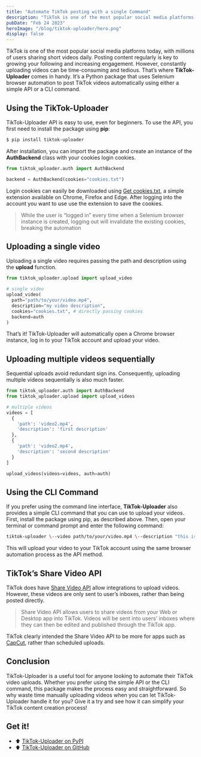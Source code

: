 ```yaml
---
title: "Automate TikTok posting with a single Command"
description: "TikTok is one of the most popular social media platforms today, with millions of users sharing short videos daily. Posting content regularly is key to growing your following and increasing engagement. However, constantly uploading videos can be time-consuming and tedious. That’s where **TikTok-Uploader** comes in handy. It’s a Python package that uses Selenium browser automation to post TikTok videos automatically using either a simple API or a CLI command."
pubDate: "Feb 24 2023"
heroImage: "/blog/tiktok-uploader/hero.png"
display: false
---
```


TikTok is one of the most popular social media platforms today, with millions of users sharing short videos daily. Posting content regularly is key to growing your following and increasing engagement. However, constantly uploading videos can be time-consuming and tedious. That’s where **TikTok-Uploader** comes in handy. It’s a Python package that uses Selenium browser automation to post TikTok videos automatically using either a simple API or a CLI command.

## Using the TikTok-Uploader

TikTok-Uploader API is easy to use, even for beginners. To use the API, you first need to install the package using **pip**:

```bash
$ pip install tiktok-uploader
```

After installation, you can import the package and create an instance of the **AuthBackend** class with your cookies login cookies.

```python
from tiktok_uploader.auth import AuthBackend

backend = AuthBackend(cookies="cookies.txt")
```

Login cookies can easily be downloaded using [Get cookies.txt](https://chrome.google.com/webstore/detail/get-cookiestxt/bgaddhkoddajcdgocldbbfleckgcbcid?hl=en), a simple extension available on Chrome, Firefox and Edge. After logging into the account you want to use use the extension to save the cookies.

> While the user is “logged in” every time when a Selenium browser instance is created, logging out will invalidate the existing cookies, breaking the automation

## Uploading a single video

Uploading a single video requires passing the path and description using the **upload** function.

```python
from tiktok_uploader.upload import upload_video

# single video
upload_video(
  path="path/to/your/video.mp4",
  description="my video description",
  cookies="cookies.txt", # directly passing cookies
  backend=auth
)
```

That’s it! TikTok-Uploader will automatically open a Chrome browser instance, log in to your TikTok account and upload your video.

## Uploading multiple videos sequentially

Sequential uploads avoid redundant sign ins. Consequently, uploading multiple videos sequentially is also much faster.

```python
from tiktok_uploader.auth import AuthBackend
from tiktok_uploader.upload import upload_videos

# multiple videos
videos = [
  {
    'path': 'video2.mp4',
    'description': 'first description'
  },
  {
    'path': 'video2.mp4',
    'description': 'second description'
  }
]

upload_videos(videos=videos, auth=auth)
```

## Using the CLI Command

If you prefer using the command line interface, **TikTok-Uploader** also provides a simple CLI command that you can use to upload your videos. First, install the package using pip, as described above. Then, open your terminal or command prompt and enter the following command:

```bash
tiktok-uploader \--video path/to/your/video.mp4 \--description "this is my video description" \--cookies cookies.txt
```

This will upload your video to your TikTok account using the same browser automation process as the API method.

## TikTok’s Share Video API

TikTok does have [Share Video API](https://developers.tiktok.com/doc/web-video-kit-with-web/) allow integrations to upload videos. However, these videos are only sent to user’s inboxes, rather than being posted directly.

> Share Video API allows users to share videos from your Web or Desktop app into TikTok. Videos will be sent into users’ inboxes where they can then be edited and published through the TikTok app.

TikTok clearly intended the Share Video API to be more for apps such as [CapCut](http://capcut.com/), rather than scheduled uploads.

## Conclusion

TikTok-Uploader is a useful tool for anyone looking to automate their TikTok video uploads. Whether you prefer using the simple API or the CLI command, this package makes the process easy and straightforward. So why waste time manually uploading videos when you can let TikTok-Uploader handle it for you? Give it a try and see how it can simplify your TikTok content creation process!

## Get it!

- ⬆️ [TikTok-Uploader on PyPI](https://pypi.org/project/tiktok-uploader/)
- ⬆️ [TikTok-Uploader on GitHub](http://github.com/wkaisertexas/tiktok-uploader)
